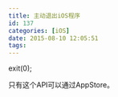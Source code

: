 ```yaml
---
title: 主动退出iOS程序
id: 137
categories: [iOS]
date: 2015-08-10 12:05:51
tags:
---
```


exit(0);

只有这个API可以通过AppStore。